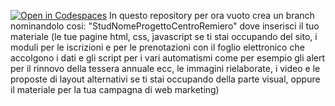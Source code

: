 [![Open in Codespaces](https://classroom.github.com/assets/launch-codespace-f4981d0f882b2a3f0472912d15f9806d57e124e0fc890972558857b51b24a6f9.svg)](https://classroom.github.com/open-in-codespaces?assignment_repo_id=10711613)
In questo repository per ora vuoto crea un branch nominandolo cosi: "StudNomeProgettoCentroRemiero" dove inserisci il tuo materiale (le tue pagine html, css, javascript se ti stai occupando del sito, i moduli per le iscrizioni e per le prenotazioni con il foglio elettronico che accolgono i dati e gli script per i vari automatismi come per esempio gli alert per il rinnovo della tessera annuale ecc, le immagini rielaborate, i video e le proposte di layout alternativi se ti stai occupando della parte visual, oppure il materiale per la tua campagna di web marketing)
